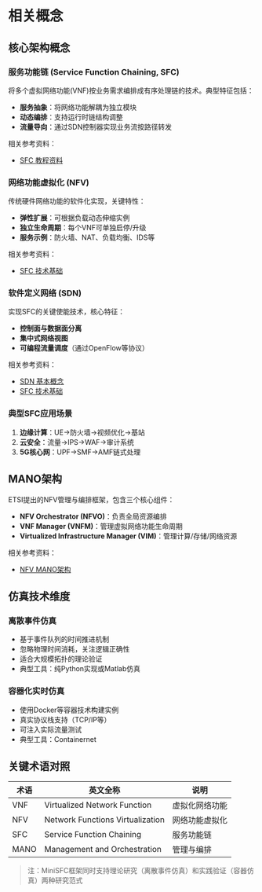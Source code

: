 # 相关概念

## 核心架构概念

### 服务功能链 (Service Function Chaining, SFC)
将多个虚拟网络功能(VNF)按业务需求编排成有序处理链的技术。典型特征包括：
- **服务抽象**：将网络功能解耦为独立模块
- **动态编排**：支持运行时链结构调整
- **流量导向**：通过SDN控制器实现业务流按路径转发

相关参考资料：
- [SFC 教程资料](https://www.yuque.com/wangxi_chn/iku3gm/wx39lox90a9xa80m#)

### 网络功能虚拟化 (NFV)
传统硬件网络功能的软件化实现，关键特性：
- **弹性扩展**：可根据负载动态伸缩实例
- **独立生命周期**：每个VNF可单独启停/升级
- **服务示例**：防火墙、NAT、负载均衡、IDS等

相关参考资料：
- [SFC 技术基础](https://www.yuque.com/wangxi_chn/iku3gm/fsac3vx8e6r1t2ed#)

### 软件定义网络 (SDN)
实现SFC的关键使能技术，核心特征：
- **控制面与数据面分离**
- **集中式网络视图**
- **可编程流量调度**（通过OpenFlow等协议）

相关参考资料：
- [SDN 基本概念](https://www.yuque.com/wangxi_chn/iku3gm/abfw3a#)
- [SFC 技术基础](https://www.yuque.com/wangxi_chn/iku3gm/fsac3vx8e6r1t2ed#)

### 典型SFC应用场景
1. **边缘计算**：UE→防火墙→视频优化→基站
2. **云安全**：流量→IPS→WAF→审计系统
3. **5G核心网**：UPF→SMF→AMF链式处理

## MANO架构
ETSI提出的NFV管理与编排框架，包含三个核心组件：
- **NFV Orchestrator (NFVO)**：负责全局资源编排
- **VNF Manager (VNFM)**：管理虚拟网络功能生命周期
- **Virtualized Infrastructure Manager (VIM)**：管理计算/存储/网络资源

相关参考资料：
- [NFV MANO架构](https://www.yuque.com/wangxi_chn/iku3gm/vv92zv8l5u2iwns4#)

## 仿真技术维度

### 离散事件仿真
- 基于事件队列的时间推进机制
- 忽略物理时间消耗，关注逻辑正确性
- 适合大规模拓扑的理论验证
- 典型工具：纯Python实现或Matlab仿真

### 容器化实时仿真
- 使用Docker等容器技术构建实例
- 真实协议栈支持（TCP/IP等）
- 可注入实际流量测试
- 典型工具：Containernet

## 关键术语对照
| 术语 | 英文全称 | 说明 |
|------|---------|------|
| VNF  | Virtualized Network Function | 虚拟化网络功能 |
| NFV  | Network Functions Virtualization | 网络功能虚拟化 |
| SFC  | Service Function Chaining | 服务功能链 |
| MANO | Management and Orchestration | 管理与编排 |

> 注：MiniSFC框架同时支持理论研究（离散事件仿真）和实践验证（容器仿真）两种研究范式